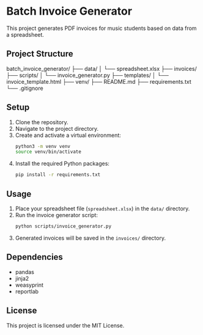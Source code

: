 # Batch Invoice Generator

This project generates PDF invoices for music students based on data from a spreadsheet.

## Project Structure

batch_invoice_generator/
├── data/
│ └── spreadsheet.xlsx
├── invoices/
├── scripts/
│ └── invoice_generator.py
├── templates/
│ └── invoice_template.html
├── venv/
├── README.md
├── requirements.txt
└── .gitignore

## Setup

1. Clone the repository.
2. Navigate to the project directory.
3. Create and activate a virtual environment:
    ```bash
    python3 -m venv venv
    source venv/bin/activate
    ```
4. Install the required Python packages:
    ```bash
    pip install -r requirements.txt
    ```

## Usage

1. Place your spreadsheet file (`spreadsheet.xlsx`) in the `data/` directory.
2. Run the invoice generator script:
    ```bash
    python scripts/invoice_generator.py
    ```
3. Generated invoices will be saved in the `invoices/` directory.

## Dependencies

- pandas
- jinja2
- weasyprint
- reportlab

## License

This project is licensed under the MIT License.